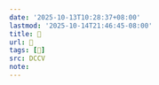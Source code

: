 ```yaml
---
date: '2025-10-13T10:28:37+08:00'
lastmod: '2025-10-14T21:46:45-08:00'
title: 􃣒
url: 􃣒
tags: [𣄴]
src: DCCV
note:
---
```

